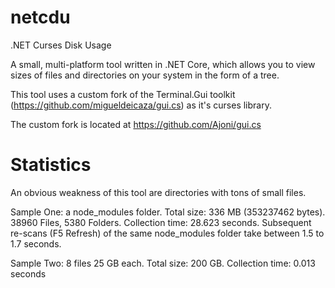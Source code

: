 # netcdu
.NET Curses Disk Usage

A small, multi-platform tool written in .NET Core, which allows you to view sizes of files and directories on your system in the form of a tree.

This tool uses a custom fork of the Terminal.Gui toolkit (https://github.com/migueldeicaza/gui.cs) as it's curses library.

The custom fork is located at https://github.com/Ajoni/gui.cs

# Statistics
An obvious weakness of this tool are directories with tons of small files.

Sample One: a node_modules folder. Total size: 336 MB (353237462 bytes). 38960 Files, 5380 Folders. Collection time: 28.623 seconds. Subsequent re-scans (F5 Refresh) of the same node_modules folder take between 1.5 to 1.7 seconds.

Sample Two: 8 files 25 GB each. Total size: 200 GB. Collection time: 0.013 seconds
